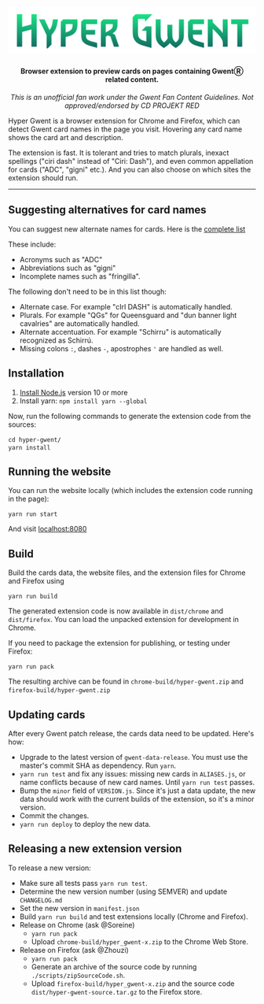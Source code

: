 <h1 align="center"><img src="./hyper-gwent-logo.png" alt="Hyper Gwent" /></h1>
<h4 align="center">Browser extension to preview cards on pages containing GwentⓇ related content.</h4>
<p align="center"><i>This is an unofficial fan work under the Gwent Fan Content Guidelines. Not approved/endorsed by CD PROJEKT RED</i></p>

Hyper Gwent is a browser extension for Chrome and Firefox, which can detect Gwent card names in the page you visit. Hovering any card name shows the card art and description.

The extension is fast. It is tolerant and tries to match plurals, inexact spellings ("ciri dash" instead of "Ciri: Dash"), and even common appellation for cards ("ADC", "gigni" etc.). And you can also choose on which sites the extension should run.

---

## Suggesting alternatives for card names

You can suggest new alternate names for cards. Here is the [complete list](https://github.com/Soreine/hyper-gwent/blob/master/core/data/static/ALIASES.js)

These include:

- Acronyms such as "ADC"
- Abbreviations such as "gigni"
- Incomplete names such as "fringilla".

The following don't need to be in this list though:

- Alternate case. For example "cIrI DASH" is automatically handled.
- Plurals. For example "QGs" for Queensguard and "dun banner light cavalries" are automatically handled.
- Alternate accentuation. For example "Schirru" is automatically recognized as Schirrú.
- Missing colons `:`, dashes `-`, apostrophes `'` are handled as well.

## Installation

1. [Install Node.js](https://nodejs.org/) version 10 or more
2. Install yarn: `npm install yarn --global`

Now, run the following commands to generate the extension code from the sources:

```
cd hyper-gwent/
yarn install
```

## Running the website

You can run the website locally (which includes the extension code running in the page):

```
yarn run start
```

And visit [localhost:8080](localhost:8080)


## Build

Build the cards data, the website files, and the extension files for Chrome and Firefox using

```
yarn run build
```

The generated extension code is now available in `dist/chrome` and `dist/firefox`.
You can load the unpacked extension for development in Chrome.

If you need to package the extension for publishing, or testing under Firefox:

```
yarn run pack
```

The resulting archive can be found in `chrome-build/hyper-gwent.zip` and `firefox-build/hyper-gwent.zip`

## Updating cards

After every Gwent patch release, the cards data need to be updated. Here's how:

- Upgrade to the latest version of `gwent-data-release`. You must use the master's commit SHA as dependency. Run `yarn`.
- `yarn run test` and fix any issues: missing new cards in `ALIASES.js`, or name conflicts because of new card names. Until `yarn run test` passes.
- Bump the `minor` field of `VERSION.js`. Since it's just a data update, the new data should work with the current builds of the extension, so it's a minor version.
- Commit the changes.
- `yarn run deploy` to deploy the new data.

## Releasing a new extension version

To release a new version:

- Make sure all tests pass `yarn run test`.
- Determine the new version number (using SEMVER) and update `CHANGELOG.md`
- Set the new version in `manifest.json`
- Build `yarn run build` and test extensions locally (Chrome and Firefox).
- Release on Chrome (ask @Soreine)
  - `yarn run pack`
  - Upload `chrome-build/hyper_gwent-x.zip` to the Chrome Web Store.
- Release on Firefox (ask @Zhouzi)
  - `yarn run pack`
  - Generate an archive of the source code by running `./scripts/zipSourceCode.sh`.
  - Upload `firefox-build/hyper_gwent-x.zip` and the source code `dist/hyper-gwent-source.tar.gz` to the Firefox store.
